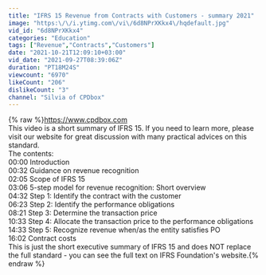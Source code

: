 ```yaml
---
title: "IFRS 15 Revenue from Contracts with Customers - summary 2021"
image: "https:\/\/i.ytimg.com\/vi\/6d8NPrXKkx4\/hqdefault.jpg"
vid_id: "6d8NPrXKkx4"
categories: "Education"
tags: ["Revenue","Contracts","Customers"]
date: "2021-10-21T12:09:10+03:00"
vid_date: "2021-09-27T08:39:06Z"
duration: "PT18M24S"
viewcount: "6970"
likeCount: "206"
dislikeCount: "3"
channel: "Silvia of CPDbox"
---
```

{% raw %}<a rel="nofollow" target="blank" href="https://www.cpdbox.com">https://www.cpdbox.com</a> <br />This video is a short summary of IFRS 15. If you need to learn more, please visit our website for great discussion with many practical advices on this standard. <br />The contents: <br />00:00 Introduction <br />00:32 Guidance on revenue recognition <br />02:05 Scope of IFRS 15 <br />03:06 5-step model for revenue recognition: Short overview <br />04:32 Step 1: Identify the contract with the customer<br />06:23 Step 2: Identify the performance obligations<br />08:21 Step 3: Determine the transaction price<br />10:33 Step 4: Allocate the transaction price to the performance obligations<br />14:33 Step 5: Recognize revenue when/as the entity satisfies PO<br />16:02 Contract costs<br />This is just the short executive summary of IFRS 15 and does NOT replace the full standard - you can see the full text on IFRS Foundation's website.{% endraw %}
